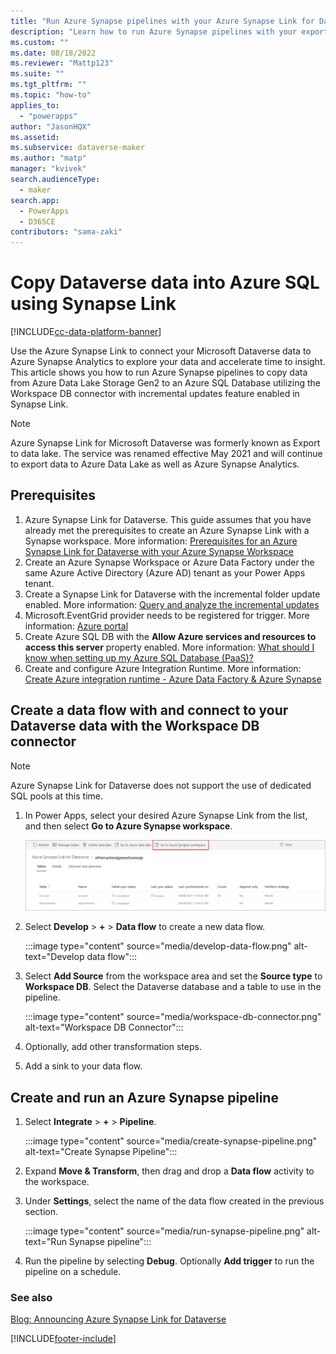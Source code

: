 ```yaml
---
title: "Run Azure Synapse pipelines with your Azure Synapse Link for Dataverse data | MicrosoftDocs"
description: "Learn how to run Azure Synapse pipelines with your exported Dataverse table data"
ms.custom: ""
ms.date: 08/18/2022
ms.reviewer: "Mattp123"
ms.suite: ""
ms.tgt_pltfrm: ""
ms.topic: "how-to"
applies_to: 
  - "powerapps"
author: "JasonHQX"
ms.assetid: 
ms.subservice: dataverse-maker
ms.author: "matp"
manager: "kvivek"
search.audienceType: 
  - maker
search.app: 
  - PowerApps
  - D365CE
contributors: "sama-zaki"
---
```


# Copy Dataverse data into Azure SQL using Synapse Link

[!INCLUDE[cc-data-platform-banner](../../includes/cc-data-platform-banner.md)]

Use the Azure Synapse Link to connect your Microsoft Dataverse data to Azure Synapse Analytics to explore your data and accelerate time to insight. This article shows you how to run Azure Synapse pipelines to copy data from Azure Data Lake Storage Gen2 to an Azure SQL Database utilizing the Workspace DB connector with incremental updates feature enabled in Synapse Link.

> [!NOTE]
> Azure Synapse Link for Microsoft Dataverse was formerly known as Export to data lake. The service was renamed effective May 2021 and will continue to export data to Azure Data Lake as well as Azure Synapse Analytics.

## Prerequisites

1. Azure Synapse Link for Dataverse. This guide assumes that you have already met the prerequisites to create an Azure Synapse Link with a Synapse workspace. More information: [Prerequisites for an Azure Synapse Link for Dataverse with your Azure Synapse Workspace](azure-synapse-link-synapse.md#prerequisites)
2. Create an Azure Synapse Workspace or Azure Data Factory under the same Azure Active Directory (Azure AD) tenant as your Power Apps tenant.
3. Create a Synapse Link for Dataverse with the incremental folder update enabled. More information: [Query and analyze the incremental updates](azure-synapse-incremental-updates.md)
4. Microsoft.EventGrid provider needs to be registered for trigger. More information: [Azure portal](/azure/azure-resource-manager/management/resource-providers-and-types#azure-portal)
5. Create Azure SQL DB with the **Allow Azure services and resources to access this server** property enabled. More information: [What should I know when setting up my Azure SQL Database (PaaS)?](/archive/blogs/azureedu/what-should-i-know-when-setting-up-my-azure-sql-database-paas#firewall)
6. Create and configure Azure Integration Runtime. More information: [Create Azure integration runtime - Azure Data Factory & Azure Synapse](/azure/data-factory/create-azure-integration-runtime?tabs=data-factory)


<!--Start revising here-->
## Create a data flow with and connect to your Dataverse data with the Workspace DB connector

> [!NOTE]
> Azure Synapse Link for Dataverse does not support the use of dedicated SQL pools at this time.

1. In Power Apps, select your desired Azure Synapse Link from the list, and then select **Go to Azure Synapse workspace**.

    ![Go to workspace.](media/go-to-workspace.png "Go to workspace")

2. Select **Develop** > **+** > **Data flow** to create a new data flow.

    :::image type="content" source="media/develop-data-flow.png" alt-text="Develop data flow":::

3. Select **Add Source** from the workspace area and set the **Source type** to **Workspace DB**. Select the Dataverse database and a table to use in the pipeline.

    :::image type="content" source="media/workspace-db-connector.png" alt-text="Workspace DB Connector":::

4. Optionally, add other transformation steps.

5. Add a sink to your data flow.

## Create and run an Azure Synapse pipeline

1. Select **Integrate** > **+** > **Pipeline**.

    :::image type="content" source="media/create-synapse-pipeline.png" alt-text="Create Synapse Pipeline":::

2. Expand **Move & Transform**, then drag and drop a **Data flow** activity to the workspace.

3. Under **Settings**, select the name of the data flow created in the previous section.

    :::image type="content" source="media/run-synapse-pipeline.png" alt-text="Run Synapse pipeline":::

4. Run the pipeline by selecting **Debug**. Optionally **Add trigger** to run the pipeline on a schedule.

### See also

[Blog: Announcing Azure Synapse Link for Dataverse](https://aka.ms/synapse-dataverse)

[!INCLUDE[footer-include](../../includes/footer-banner.md)]
